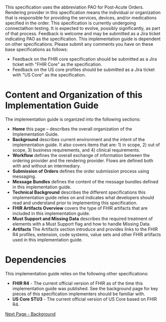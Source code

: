 This specification uses the abbreviation PAO for Post-Acute Orders.
Rendering provider in this specification means the individual or organization that is responsible for providing the services, devices, and/or medications specified in the order.
 This specification is currently undergoing connectathon testing. It is expected to evolve, possibly significantly, as part of that process. 
Feedback is welcome and may be submitted as a Jira ticket indicating PAO as the specification. 
This implementation guide is dependent on other specifications. Please submit any comments you have on these base specifications as follows: 
* 	Feedback on the FHIR core specification should be submitted as a Jira ticket with "FHIR Core" as the specification.
* 	Feedback on the US core profiles should be submitted as a Jira ticket with "US Core" as the specification.

# Content and Organization of this Implementation Guide
The implementation guide is organized into the following sections:
* 	**Home** this page – describes the overall organization of the Implementation Guide.
* 	**Background** describes current environment and the intent of the implementation guide.  It also covers items that are: 1) in scope, 2) out of scope, 3) business requirements, and 4) clinical requirements.
* 	**Workflow** defines the overall exchange of information between the ordering provider and the rendering provider.  Flows are defined both with and without an intermediary.
* 	**Submission of Orders** defines the order submission process using messaging.
* 	**Message Bundles** defines the content of the message bundles defined in this implementation guide.
* 	**Technical Background** describes the different specifications this implementation guide relies on and indicates what developers should read and understand prior to implementing this specification.
* 	**FHIR Artifacts Overview** covers the type of FHIR artifacts that are included in this implementation guide.
* 	**Must Support and Missing Data** describes the required treatment of elements with a Must Support flag and how to handle Missing Data.
* 	**Artifacts** The Artifacts section introduce and provides links to the FHIR R4 profiles, extension, code systems, value sets and other FHIR artifacts used in this implementation guide.

# Dependencies
This implementation guide relies on the following other specifications:
* 	**FHIR R4** - The current official version of FHIR as of the time this implementation guide was published. See the background page for key pieces of this specification implementers should be familiar with.
* 	**US Core STU3** - The current official version of US Core based on FHIR R4.


[Next Page - Background](background.html)